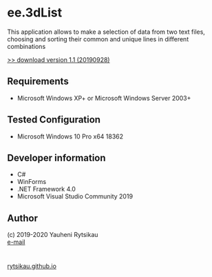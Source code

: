 # ee.3dList
This application allows to make a selection of data from two text files, choosing and sorting their common and unique lines in different combinations

[>> download version 1.1 (20190928)](https://github.com/rytsikau/ee.3dList/archive/master.zip)

## Requirements
* Microsoft Windows XP+ or Microsoft Windows Server 2003+

## Tested Configuration
* Microsoft Windows 10 Pro x64 18362

## Developer information
* C#
* WinForms
* .NET Framework 4.0
* Microsoft Visual Studio Community 2019

## Author
(c) 2019-2020 Yauheni Rytsikau  
[e-mail](mailto:y.rytsikau@gmail.com)
#
[rytsikau.github.io](https://rytsikau.github.io)
